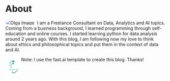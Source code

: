 # About

<img src="https://media-exp1.licdn.com/dms/image/C4E03AQFOZLozFWEgxw/profile-displayphoto-shrink_200_200/0/1657789017950?e=1665014400&v=beta&t=kkaJZqkrWRlgXFq__ZaS1d080zabrib5YHz1h1NoaCI" alt="Olga Image" width="100" align='left' style='border-radius:50%'/>



I am a Freelance Consultant on Data, Analytics and AI topics. Coming from a business background, I learned programming through self-education and online courses. I started learning python for data analysis around 2 years ago.
With this blog, I am following now my love to think about ethics and philosophical topics and put them in the context of data and AI. 

<span><img src="images/logo.png" alt="fast.ai_logo" width="50" align='left'/> Note: I use the fast.ai template to create this blog. Thanks!</span>
